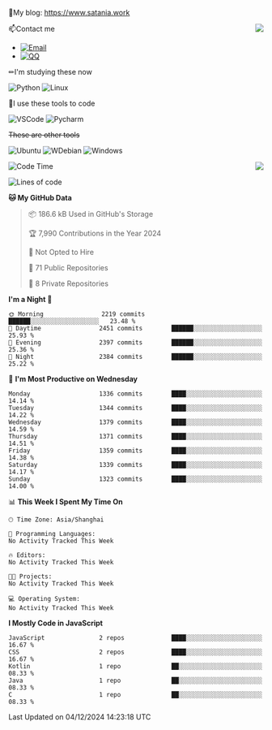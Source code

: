 📰My blog: https://www.satania.work

<img align="right" src="https://github-readme-stats.vercel.app/api/top-langs/?username=Katriell"/>

📫Contact me

* [![Email](https://img.shields.io/badge/Email-Iris@satania.work-1?style=social&logoColor=fff)](mailto:Iris@satania.work)
* [![QQ](https://img.shields.io/badge/QQ-2088839458-1?style=social&logoColor=fff)](tencent://AddContact/?fromId=45&fromSubId=1&subcmd=all&uin=2088839458&website=www.oicqzone.com)

✏I'm studying these now

![Python](https://img.shields.io/badge/-Python-blue?style=flat-square&logo=Python&logoColor=fff)
![Linux](https://img.shields.io/badge/-Linux-black?style=flat-square&logo=Linux&logoColor=fff)

🔨I use these tools to code

![VSCode](https://img.shields.io/badge/-VSCode-blue?style=flat-square&logo=visualstudiocode&logoColor=fff)
![Pycharm](https://img.shields.io/badge/-Pycharm-green?style=flat-square&logo=pycharm&logoColor=fff)

 ~~These are other tools~~

![Ubuntu](https://img.shields.io/badge/-Ubuntu-orange?style=flat-square&logo=Ubuntu&logoColor=fff)
![WDebian](https://img.shields.io/badge/-Debian-blue?style=flat-square&logo=Debian&logoColor=fff)
![Windows](https://img.shields.io/badge/-Windows-blue?style=flat-square&logo=Windows&logoColor=fff)


<img align="right" src="https://github-readme-stats-beta-amber-44.vercel.app/api?username=Katriell&show_icons=true&role=OWNER,ORGANIZATION_MEMBER,COLLABORATOR&locale=zh-my"/>

<!--START_SECTION:waka-->
![Code Time](http://img.shields.io/badge/Code%20Time-21%20mins-blue)

![Lines of code](https://img.shields.io/badge/From%20Hello%20World%20I%27ve%20Written-17.6%20thousand%20lines%20of%20code-blue)

**🐱 My GitHub Data** 

> 📦 186.6 kB Used in GitHub's Storage 
 > 
> 🏆 7,990 Contributions in the Year 2024
 > 
> 🚫 Not Opted to Hire
 > 
> 📜 71 Public Repositories 
 > 
> 🔑 8 Private Repositories 
 > 
**I'm a Night 🦉** 

```text
🌞 Morning                2219 commits        ██████░░░░░░░░░░░░░░░░░░░   23.48 % 
🌆 Daytime                2451 commits        ██████░░░░░░░░░░░░░░░░░░░   25.93 % 
🌃 Evening                2397 commits        ██████░░░░░░░░░░░░░░░░░░░   25.36 % 
🌙 Night                  2384 commits        ██████░░░░░░░░░░░░░░░░░░░   25.22 % 
```
📅 **I'm Most Productive on Wednesday** 

```text
Monday                   1336 commits        ████░░░░░░░░░░░░░░░░░░░░░   14.14 % 
Tuesday                  1344 commits        ████░░░░░░░░░░░░░░░░░░░░░   14.22 % 
Wednesday                1379 commits        ████░░░░░░░░░░░░░░░░░░░░░   14.59 % 
Thursday                 1371 commits        ████░░░░░░░░░░░░░░░░░░░░░   14.51 % 
Friday                   1359 commits        ████░░░░░░░░░░░░░░░░░░░░░   14.38 % 
Saturday                 1339 commits        ████░░░░░░░░░░░░░░░░░░░░░   14.17 % 
Sunday                   1323 commits        ████░░░░░░░░░░░░░░░░░░░░░   14.00 % 
```


📊 **This Week I Spent My Time On** 

```text
🕑︎ Time Zone: Asia/Shanghai

💬 Programming Languages: 
No Activity Tracked This Week

🔥 Editors: 
No Activity Tracked This Week

🐱‍💻 Projects: 
No Activity Tracked This Week

💻 Operating System: 
No Activity Tracked This Week
```

**I Mostly Code in JavaScript** 

```text
JavaScript               2 repos             ████░░░░░░░░░░░░░░░░░░░░░   16.67 % 
CSS                      2 repos             ████░░░░░░░░░░░░░░░░░░░░░   16.67 % 
Kotlin                   1 repo              ██░░░░░░░░░░░░░░░░░░░░░░░   08.33 % 
Java                     1 repo              ██░░░░░░░░░░░░░░░░░░░░░░░   08.33 % 
C                        1 repo              ██░░░░░░░░░░░░░░░░░░░░░░░   08.33 % 
```




 Last Updated on 04/12/2024 14:23:18 UTC
<!--END_SECTION:waka-->
